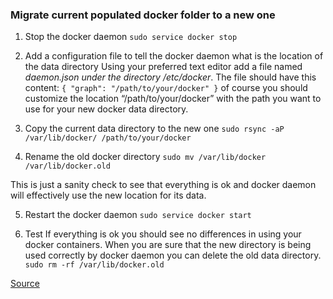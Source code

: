 ### Migrate current populated docker folder to a new one

1. Stop the docker daemon
`sudo service docker stop`
2. Add a configuration file to tell the docker daemon what is the location of the data directory
Using your preferred text editor add a file named *daemon.json under the directory /etc/docker*. The file should have this content:
`{
   "graph": "/path/to/your/docker"
}`
of course you should customize the location “/path/to/your/docker” with the path you want to use for your new docker data directory.

3. Copy the current data directory to the new one
`sudo rsync -aP /var/lib/docker/ /path/to/your/docker`

4. Rename the old docker directory
`sudo mv /var/lib/docker /var/lib/docker.old`

This is just a sanity check to see that everything is ok and docker daemon will effectively use the new location for its data.

5. Restart the docker daemon
`sudo service docker start`

6. Test
If everything is ok you should see no differences in using your docker containers. When you are sure that the new directory is being used correctly by docker daemon you can delete the old data directory.
`sudo rm -rf /var/lib/docker.old`

[Source](https://www.guguweb.com/2019/02/07/how-to-move-docker-data-directory-to-another-location-on-ubuntu/)
